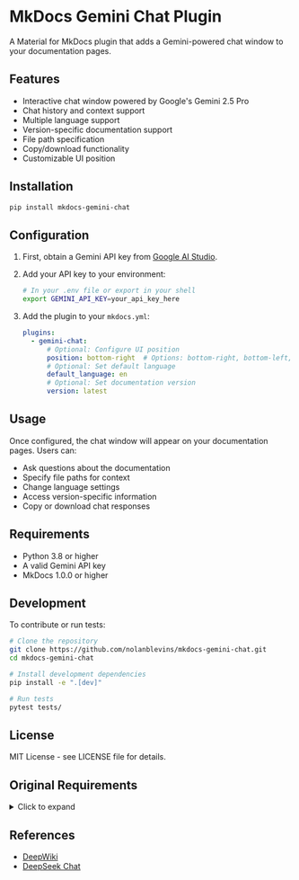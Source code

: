 # MkDocs Gemini Chat Plugin

A Material for MkDocs plugin that adds a Gemini-powered chat window to your documentation pages.

## Features

- Interactive chat window powered by Google's Gemini 2.5 Pro
- Chat history and context support
- Multiple language support
- Version-specific documentation support
- File path specification
- Copy/download functionality
- Customizable UI position

## Installation

```bash
pip install mkdocs-gemini-chat
```

## Configuration

1. First, obtain a Gemini API key from [Google AI Studio](https://makersuite.google.com/app/apikey).

2. Add your API key to your environment:
   ```bash
   # In your .env file or export in your shell
   export GEMINI_API_KEY=your_api_key_here
   ```

3. Add the plugin to your `mkdocs.yml`:
   ```yaml
   plugins:
     - gemini-chat:
         # Optional: Configure UI position
         position: bottom-right  # Options: bottom-right, bottom-left, top-right, top-left
         # Optional: Set default language
         default_language: en
         # Optional: Set documentation version
         version: latest
   ```

## Usage

Once configured, the chat window will appear on your documentation pages. Users can:

- Ask questions about the documentation
- Specify file paths for context
- Change language settings
- Access version-specific information
- Copy or download chat responses

## Requirements

- Python 3.8 or higher
- A valid Gemini API key
- MkDocs 1.0.0 or higher

## Development

To contribute or run tests:

```bash
# Clone the repository
git clone https://github.com/nolanblevins/mkdocs-gemini-chat.git
cd mkdocs-gemini-chat

# Install development dependencies
pip install -e ".[dev]"

# Run tests
pytest tests/
```

## License

MIT License - see LICENSE file for details.

## Original Requirements

<details>
<summary>Click to expand</summary>

Requirements:
As a user, I can use a chat window to ask questions about the documentation on the Material for MkDocs project.
UX Features:
- The chat window should be able to use the chat history.
- The chat window should be able to use the chat context.
- The chat windows should use Gemini 2.5 Pro as the LLM.
- The chat window should allow follow up questions.
- The chat window should allow the user to specify the file path to the documentation.
- The chat window should allow the user to specify the language of the documentation.
- The chat window should allow the user to specify the version of the documentation.
- The chat window should allow the user to copy the output to the clipboard.
- The chat window should allow the user to download the output as a file. 

Implementation:
- The implementation should be done as a Material for MkDocs plugin.
- The plugin should be able to be added to the documentation site by adding it to the `mkdocs.yml` file.
- The plugin should allow the user to specify where the UI box should be placed in the documentation site.

</details>

## References

- [DeepWiki](https://deepwiki.com)
- [DeepSeek Chat](https://www.deepseek.com/chat/)
